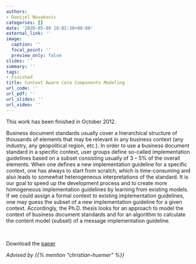 ```yaml
---
authors:
- Danijel Novakovic
categories: []
date: '2020-05-08 18:02:38+00:00'
external_link: ''
image:
  caption: ''
  focal_point: ''
  preview_only: false
slides: ''
summary: ''
tags:
- Finished
title: Context Aware Core Components Modeling
url_code: ''
url_pdf: ''
url_slides: ''
url_video: ''
---
```


This work has been finished in October 2012.

Business document standards usually cover a hierarchical structure of thousands of elements that may be relevant in any business context (any industry, any geopolitical region, etc.). In order to use a business document standard in a specific context, user groups define so-called implementation guidelines based on a subset consisting usually of 3 – 5% of the overall elements. When one defines a new implementation guideline for a specific context, one has always to start from scratch, which is time-consuming and also leads to somewhat heterogeneous interpretations of the standard. It is our goal to speed up the development process and to create more homogeneous implementation guidelines by learning from existing models. If we could assign a formal context to existing implementation guidelines, one may guess the subset of a new implementation guideline for a given context. Accordingly, the Ph.D. thesis looks for an approach to model the context of business document standards and for an algorithm to calculate the content model (subset) of a message implementation guideline.

&nbsp;

 Download the [paper](https://www.big.tuwien.ac.at/app/uploads/2016/10/Novakovic_D.pdf)

*Advised by {{% mention "christian-huemer" %}}*